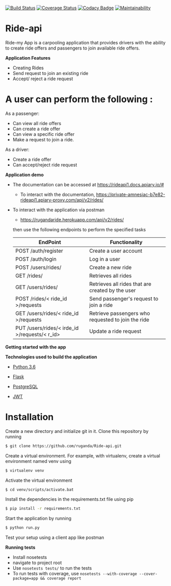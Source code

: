 [![Build Status](https://travis-ci.org/ruganda/Ride-api.svg?branch=develop)](https://travis-ci.org/ruganda/Ride-api)
[![Coverage Status](https://coveralls.io/repos/github/ruganda/Ride-api/badge.svg?branch=develop)](https://coveralls.io/github/ruganda/Ride-api?branch=develop)
[![Codacy Badge](https://api.codacy.com/project/badge/Grade/36b826ffbeae475d95b7d6be8773a178)](https://www.codacy.com/app/ruganda/Ride-api?utm_source=github.com&amp;utm_medium=referral&amp;utm_content=ruganda/Ride-api&amp;utm_campaign=Badge_Grade)
[![Maintainability](https://api.codeclimate.com/v1/badges/78ffc2eb1c22277b0725/maintainability)](https://codeclimate.com/github/ruganda/Ride-api/maintainability)

# Ride-api
Ride-my App is a carpooling application that provides drivers with the ability to create ride offers and passengers  to join available ride offers.

**Application Features**

* Creating Rides
* Send request to join an existing ride
* Accept/ reject a ride request 


# A user can perform the following :
 As a passenger:
- Can view all ride offers
- Can create a ride offer
- Can view a specific ride offer
- Make a request to join a ride.
 
 As a driver:
- Create a ride offer
- Can accept/reject ride request

**Application demo**
* The documentation can be accessed at https://rideapi1.docs.apiary.io/#
    - To interact with the documentation, https://private-amnesiac-b7e82-rideapi1.apiary-proxy.com/api/v2/rides/
* To interact with the application via postman
     * https://rugandaride.herokuapp.com/api/v2/rides/

    then use the following endpoints to perform the specified tasks
    
    EndPoint                                           | Functionality
    ------------------------                           | ----------------------
    POST /auth/register                                | Create a user account
    POST /auth/login                                   | Log in a user
    POST /users/rides/                                 | Create a new ride
    GET /rides/                                        | Retrieves all rides
    GET /users/rides/                                  | Retrieves all rides that are created by the user
    POST /rides/< ride_id >/requests                   | Send passenger's request to join a ride
    GET  /users/rides/< ride_id >/requests             | Retrieve passengers who requested to join the ride
    PUT /users/rides/< irde_id >/requests/< r_id>      | Update a ride request

    
**Getting started with the app**

**Technologies used to build the application**

* [Python 3.6](https://docs.python.org/3/)

* [Flask](http://flask.pocoo.org/)

* [PostgreSQL](https://www.postgresql.org/)

* [JWT](auth0.com/docs/jwt)

# Installation

Create a new directory and initialize git in it. Clone this repository by running
```sh
$ git clone https://github.com/ruganda/Ride-api.git
```
Create a virtual environment. For example, with virtualenv, create a virtual environment named venv using
```sh
$ virtualenv venv
```
Activate the virtual environment
```sh
$ cd venv/scripts/activate.bat
```
Install the dependencies in the requirements.txt file using pip
```sh
$ pip install -r requirements.txt
```

Start the application by running
```sh
$ python run.py
```
Test your setup using a client app like postman

**Running tests**

* Install nosetests 
* navigate to project root
* Use `nosetests tests/` to run the tests
* To run tests with coverage, use `nosetests --with-coverage --cover-package=app && coverage report`